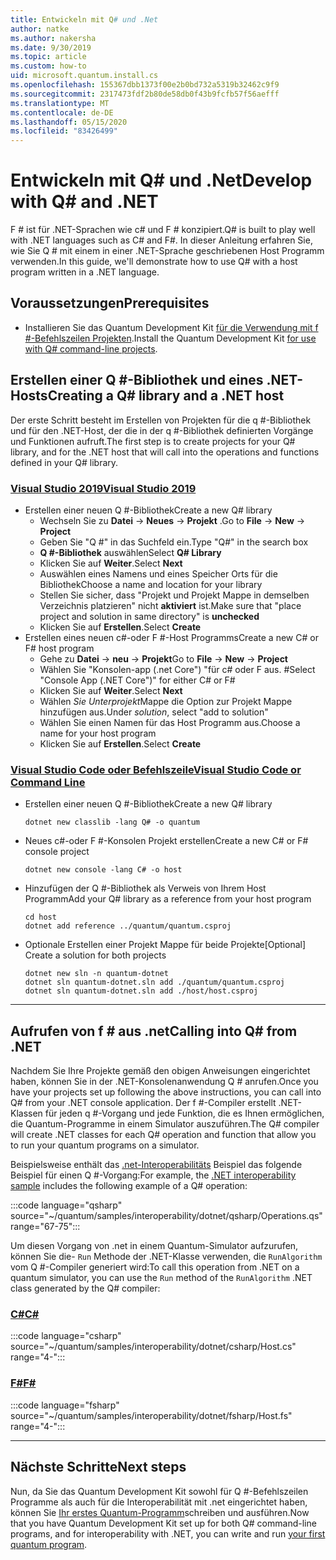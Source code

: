 ```yaml
---
title: Entwickeln mit Q# und .Net
author: natke
ms.author: nakersha
ms.date: 9/30/2019
ms.topic: article
ms.custom: how-to
uid: microsoft.quantum.install.cs
ms.openlocfilehash: 155367dbb1373f00e2b0bd732a5319b32462c9f9
ms.sourcegitcommit: 2317473fdf2b80de58db0f43b9fcfb57f56aefff
ms.translationtype: MT
ms.contentlocale: de-DE
ms.lasthandoff: 05/15/2020
ms.locfileid: "83426499"
---
```

# <a name="develop-with-q-and-net"></a><span data-ttu-id="df97d-102">Entwickeln mit Q# und .Net</span><span class="sxs-lookup"><span data-stu-id="df97d-102">Develop with Q# and .NET</span></span>

<span data-ttu-id="df97d-103">F # ist für .NET-Sprachen wie c# und F # konzipiert.</span><span class="sxs-lookup"><span data-stu-id="df97d-103">Q# is built to play well with .NET languages such as C# and F#.</span></span>
<span data-ttu-id="df97d-104">In dieser Anleitung erfahren Sie, wie Sie Q # mit einem in einer .NET-Sprache geschriebenen Host Programm verwenden.</span><span class="sxs-lookup"><span data-stu-id="df97d-104">In this guide, we'll demonstrate how to use Q# with a host program written in a .NET language.</span></span>

## <a name="prerequisites"></a><span data-ttu-id="df97d-105">Voraussetzungen</span><span class="sxs-lookup"><span data-stu-id="df97d-105">Prerequisites</span></span>

- <span data-ttu-id="df97d-106">Installieren Sie das Quantum Development Kit [für die Verwendung mit f #-Befehlszeilen Projekten](xref:microsoft.quantum.install.standalone).</span><span class="sxs-lookup"><span data-stu-id="df97d-106">Install the Quantum Development Kit [for use with Q# command-line projects](xref:microsoft.quantum.install.standalone).</span></span>

## <a name="creating-a-q-library-and-a-net-host"></a><span data-ttu-id="df97d-107">Erstellen einer Q #-Bibliothek und eines .NET-Hosts</span><span class="sxs-lookup"><span data-stu-id="df97d-107">Creating a Q# library and a .NET host</span></span>

<span data-ttu-id="df97d-108">Der erste Schritt besteht im Erstellen von Projekten für die q #-Bibliothek und für den .NET-Host, der die in der q #-Bibliothek definierten Vorgänge und Funktionen aufruft.</span><span class="sxs-lookup"><span data-stu-id="df97d-108">The first step is to create projects for your Q# library, and for the .NET host that will call into the operations and functions defined in your Q# library.</span></span>

### <a name="visual-studio-2019"></a>[<span data-ttu-id="df97d-109">Visual Studio 2019</span><span class="sxs-lookup"><span data-stu-id="df97d-109">Visual Studio 2019</span></span>](#tab/tabid-vs2019)

- <span data-ttu-id="df97d-110">Erstellen einer neuen Q #-Bibliothek</span><span class="sxs-lookup"><span data-stu-id="df97d-110">Create a new Q# library</span></span>
  - <span data-ttu-id="df97d-111">Wechseln Sie zu **Datei**  ->  **Neues**  ->  **Projekt** .</span><span class="sxs-lookup"><span data-stu-id="df97d-111">Go to **File** -> **New** -> **Project**</span></span>
  - <span data-ttu-id="df97d-112">Geben Sie "Q #" in das Suchfeld ein.</span><span class="sxs-lookup"><span data-stu-id="df97d-112">Type "Q#" in the search box</span></span>
  - <span data-ttu-id="df97d-113">**Q #-Bibliothek** auswählen</span><span class="sxs-lookup"><span data-stu-id="df97d-113">Select **Q# Library**</span></span>
  - <span data-ttu-id="df97d-114">Klicken Sie auf **Weiter**.</span><span class="sxs-lookup"><span data-stu-id="df97d-114">Select **Next**</span></span>
  - <span data-ttu-id="df97d-115">Auswählen eines Namens und eines Speicher Orts für die Bibliothek</span><span class="sxs-lookup"><span data-stu-id="df97d-115">Choose a name and location for your library</span></span>
  - <span data-ttu-id="df97d-116">Stellen Sie sicher, dass "Projekt und Projekt Mappe in demselben Verzeichnis platzieren" nicht **aktiviert** ist.</span><span class="sxs-lookup"><span data-stu-id="df97d-116">Make sure that "place project and solution in same directory" is **unchecked**</span></span>
  - <span data-ttu-id="df97d-117">Klicken Sie auf **Erstellen**.</span><span class="sxs-lookup"><span data-stu-id="df97d-117">Select **Create**</span></span>
- <span data-ttu-id="df97d-118">Erstellen eines neuen c#-oder F #-Host Programms</span><span class="sxs-lookup"><span data-stu-id="df97d-118">Create a new C# or F# host program</span></span>
  - <span data-ttu-id="df97d-119">Gehe zu **Datei** → **neu** → **Projekt**</span><span class="sxs-lookup"><span data-stu-id="df97d-119">Go to **File** → **New** → **Project**</span></span>
  - <span data-ttu-id="df97d-120">Wählen Sie "Konsolen-app (.net Core") "für c# oder F aus. #</span><span class="sxs-lookup"><span data-stu-id="df97d-120">Select "Console App (.NET Core")" for either C# or F#</span></span>
  - <span data-ttu-id="df97d-121">Klicken Sie auf **Weiter**.</span><span class="sxs-lookup"><span data-stu-id="df97d-121">Select **Next**</span></span>
  - <span data-ttu-id="df97d-122">Wählen *Sie Unterprojekt*Mappe die Option zur Projekt Mappe hinzufügen aus.</span><span class="sxs-lookup"><span data-stu-id="df97d-122">Under *solution*, select "add to solution"</span></span>
  - <span data-ttu-id="df97d-123">Wählen Sie einen Namen für das Host Programm aus.</span><span class="sxs-lookup"><span data-stu-id="df97d-123">Choose a name for your host program</span></span>
  - <span data-ttu-id="df97d-124">Klicken Sie auf **Erstellen**.</span><span class="sxs-lookup"><span data-stu-id="df97d-124">Select **Create**</span></span>

### <a name="visual-studio-code-or-command-line"></a>[<span data-ttu-id="df97d-125">Visual Studio Code oder Befehlszeile</span><span class="sxs-lookup"><span data-stu-id="df97d-125">Visual Studio Code or Command Line</span></span>](#tab/tabid-cmdline)

- <span data-ttu-id="df97d-126">Erstellen einer neuen Q #-Bibliothek</span><span class="sxs-lookup"><span data-stu-id="df97d-126">Create a new Q# library</span></span>

  ```dotnetcli
  dotnet new classlib -lang Q# -o quantum
  ```

- <span data-ttu-id="df97d-127">Neues c#-oder F #-Konsolen Projekt erstellen</span><span class="sxs-lookup"><span data-stu-id="df97d-127">Create a new C# or F# console project</span></span>

  ```dotnetcli
  dotnet new console -lang C# -o host  
  ```

- <span data-ttu-id="df97d-128">Hinzufügen der Q #-Bibliothek als Verweis von Ihrem Host Programm</span><span class="sxs-lookup"><span data-stu-id="df97d-128">Add your Q# library as a reference from your host program</span></span>

  ```dotnetcli
  cd host
  dotnet add reference ../quantum/quantum.csproj
  ```

- <span data-ttu-id="df97d-129">Optionale Erstellen einer Projekt Mappe für beide Projekte</span><span class="sxs-lookup"><span data-stu-id="df97d-129">[Optional] Create a solution for both projects</span></span>

  ```dotnetcli
  dotnet new sln -n quantum-dotnet
  dotnet sln quantum-dotnet.sln add ./quantum/quantum.csproj
  dotnet sln quantum-dotnet.sln add ./host/host.csproj
  ```

***

## <a name="calling-into-q-from-net"></a><span data-ttu-id="df97d-130">Aufrufen von f # aus .net</span><span class="sxs-lookup"><span data-stu-id="df97d-130">Calling into Q# from .NET</span></span>

<span data-ttu-id="df97d-131">Nachdem Sie Ihre Projekte gemäß den obigen Anweisungen eingerichtet haben, können Sie in der .NET-Konsolenanwendung Q # anrufen.</span><span class="sxs-lookup"><span data-stu-id="df97d-131">Once you have your projects set up following the above instructions, you can call into Q# from your .NET console application.</span></span>
<span data-ttu-id="df97d-132">Der f #-Compiler erstellt .NET-Klassen für jeden q #-Vorgang und jede Funktion, die es Ihnen ermöglichen, die Quantum-Programme in einem Simulator auszuführen.</span><span class="sxs-lookup"><span data-stu-id="df97d-132">The Q# compiler will create .NET classes for each Q# operation and function that allow you to run your quantum programs on a simulator.</span></span>

<span data-ttu-id="df97d-133">Beispielsweise enthält das [.net-Interoperabilitäts](https://github.com/microsoft/Quantum/tree/master/samples/interoperability/dotnet) Beispiel das folgende Beispiel für einen Q #-Vorgang:</span><span class="sxs-lookup"><span data-stu-id="df97d-133">For example, the [.NET interoperability sample](https://github.com/microsoft/Quantum/tree/master/samples/interoperability/dotnet) includes the following example of a Q# operation:</span></span>

:::code language="qsharp" source="~/quantum/samples/interoperability/dotnet/qsharp/Operations.qs" range="67-75":::

<span data-ttu-id="df97d-134">Um diesen Vorgang von .net in einem Quantum-Simulator aufzurufen, können Sie die- `Run` Methode der .NET-Klasse verwenden, die `RunAlgorithm` vom Q #-Compiler generiert wird:</span><span class="sxs-lookup"><span data-stu-id="df97d-134">To call this operation from .NET on a quantum simulator, you can use the `Run` method of the `RunAlgorithm` .NET class generated by the Q# compiler:</span></span>

### <a name="c"></a>[<span data-ttu-id="df97d-135">C#</span><span class="sxs-lookup"><span data-stu-id="df97d-135">C#</span></span>](#tab/tabid-csharp)

:::code language="csharp" source="~/quantum/samples/interoperability/dotnet/csharp/Host.cs" range="4-":::

### <a name="f"></a>[<span data-ttu-id="df97d-136">F#</span><span class="sxs-lookup"><span data-stu-id="df97d-136">F#</span></span>](#tab/tabid-fsharp)

:::code language="fsharp" source="~/quantum/samples/interoperability/dotnet/fsharp/Host.fs" range="4-":::

***
    
## <a name="next-steps"></a><span data-ttu-id="df97d-137">Nächste Schritte</span><span class="sxs-lookup"><span data-stu-id="df97d-137">Next steps</span></span>

<span data-ttu-id="df97d-138">Nun, da Sie das Quantum Development Kit sowohl für Q #-Befehlszeilen Programme als auch für die Interoperabilität mit .net eingerichtet haben, können Sie [Ihr erstes Quantum-Programm](xref:microsoft.quantum.quickstarts.qrng)schreiben und ausführen.</span><span class="sxs-lookup"><span data-stu-id="df97d-138">Now that you have Quantum Development Kit set up for both Q# command-line programs, and for interoperability with .NET, you can write and run [your first quantum program](xref:microsoft.quantum.quickstarts.qrng).</span></span>
